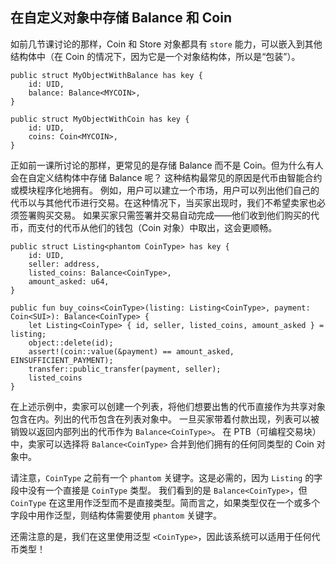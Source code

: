 ## 在自定义对象中存储 Balance 和 Coin

如前几节课讨论的那样，Coin 和 Store 对象都具有 `store` 能力，可以嵌入到其他结构体中（在 Coin 的情况下，因为它是一个对象结构体，所以是“包装”）。

```move
public struct MyObjectWithBalance has key {
    id: UID,
    balance: Balance<MYCOIN>,
}

public struct MyObjectWithCoin has key {
    id: UID,
    coins: Coin<MYCOIN>,
}
```
正如前一课所讨论的那样，更常见的是存储 Balance 而不是 Coin。但为什么有人会在自定义结构体中存储 Balance 呢？
这种结构最常见的原因是代币由智能合约或模块程序化地拥有。
例如，用户可以建立一个市场，用户可以列出他们自己的代币以与其他代币进行交易。在这种情况下，当买家出现时，我们不希望卖家也必须签署购买交易。
如果买家只需签署并交易自动完成——他们收到他们购买的代币，而支付的代币从他们的钱包（Coin 对象）中取出，这会更顺畅。

```move
public struct Listing<phantom CoinType> has key {
    id: UID,
    seller: address,
    listed_coins: Balance<CoinType>,
    amount_asked: u64,
}

public fun buy_coins<CoinType>(listing: Listing<CoinType>, payment: Coin<SUI>): Balance<CoinType> {
    let Listing<CoinType> { id, seller, listed_coins, amount_asked } = listing;
    object::delete(id);
    assert!(coin::value(&payment) == amount_asked, EINSUFFICIENT_PAYMENT);
    transfer::public_transfer(payment, seller);
    listed_coins
}
```
在上述示例中，卖家可以创建一个列表，将他们想要出售的代币直接作为共享对象包含在内。列出的代币包含在列表对象中。
一旦买家带着付款出现，列表可以被销毁以返回内部列出的代币作为 `Balance<CoinType>`。
在 PTB（可编程交易块）中，卖家可以选择将 `Balance<CoinType>` 合并到他们拥有的任何同类型的 Coin 对象中。

请注意，`CoinType` 之前有一个 `phantom` 关键字。这是必需的，因为 `Listing` 的字段中没有一个直接是 `CoinType` 类型。
我们看到的是 `Balance<CoinType>`，但 `CoinType` 在这里用作泛型而不是直接类型。简而言之，如果类型仅在一个或多个字段中用作泛型，则结构体需要使用 `phantom` 关键字。

还需注意的是，我们在这里使用泛型 `<CoinType>`，因此该系统可以适用于任何代币类型！